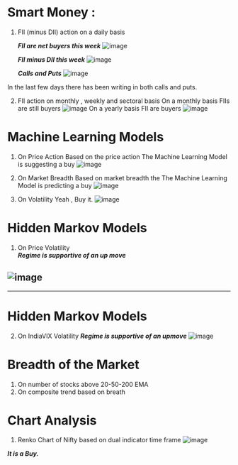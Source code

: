 # Smart Money :
  1. FII (minus DII) action on a daily basis
      
      ***FII are net buyers this week***
  ![image](https://user-images.githubusercontent.com/40670707/132112116-3651e075-0457-44c8-9881-81db565f1120.png)

      ***FII minus DII this week***
  ![image](https://user-images.githubusercontent.com/40670707/132112146-75a3237a-2ed1-4988-b102-1f47b9ae3656.png)
  
     ***Calls and Puts***
   ![image](https://user-images.githubusercontent.com/40670707/132112169-4da7f8e2-5c73-4ef1-901f-ba2f09053f81.png)
  
  
  In the last few days there has been writing in both calls and puts.
  
  
  2. FII action on monthly , weekly and sectoral basis
    On a monthly basis FIIs are still buyers
    ![image](https://user-images.githubusercontent.com/40670707/132112215-bc05a1f2-1507-4b7c-b14b-f8e5107b440f.png)
    On a yearly basis FII are buyers
    ![image](https://user-images.githubusercontent.com/40670707/129466996-94930b13-89fd-4a13-ace5-52942be63d06.png)

# Machine Learning Models
   1. On Price Action 
   Based on the price action The Machine Learning Model is suggesting a buy
  ![image](https://user-images.githubusercontent.com/40670707/132112503-acaf304b-27c2-4482-b179-46db12f9c839.png)

   2. On Market Breadth
   Based on market breadth the The Machine Learning Model is predicting a buy
   ![image](https://user-images.githubusercontent.com/40670707/132112465-a7c34bee-49c6-4548-81b2-fbd9a518a804.png)

   3. On Volatility
   Yeah , Buy it.
  ![image](https://user-images.githubusercontent.com/40670707/132112563-8225957a-f713-40ec-ae29-0534cc3b407d.png)

 # Hidden  Markov Models
   1. On Price Volatility  
   ***Regime is supportive of an up move***
   
  
   ![image](https://user-images.githubusercontent.com/40670707/132112634-d5f13de5-033d-4a3c-90e2-5874a666e35c.png)
------------------------------------------------------------------------------------------------------------------------
------------------------------------------------------------------------------------------------------------------------

# Hidden  Markov Models
   2. On IndiaVIX Volatility
   ***Regime is supportive of an upmove***
   ![image](https://user-images.githubusercontent.com/40670707/129467318-655947b8-6d45-4b2c-858c-328ef2ab36ed.png)

# Breadth of the Market
   1. On number of stocks above 20-50-200 EMA
   2. On composite trend based on breath
   
# Chart Analysis
   1. Renko Chart of Nifty based on dual indicator time frame
   ![image](https://user-images.githubusercontent.com/40670707/129467385-c17eaad5-3d3e-4ddc-be3d-cc7283d63e6a.png)
   
   
   
   ***It is a Buy.***

